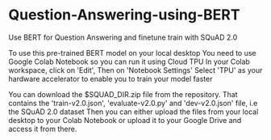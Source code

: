 # Question-Answering-using-BERT
Use BERT for Question Answering and finetune train with SQuAD 2.0 

To use this pre-trained BERT model on your local desktop
You need to use Google Colab Notebook so you can run it using Cloud TPU
In your Colab workspace, click on 'Edit', Then on 'Notebook Settings'
Select 'TPU' as your hardware accelerator to enable you to train your model faster

You can download the $SQUAD_DIR.zip file from the repository.
That contains the 'train-v2.0.json', 'evaluate-v2.0.py' and 'dev-v2.0.json' file, i.e the SQuAD 2.0 dataset
Then you can either upload the files from your local desktop to your Colab Notebook or upload it to your Google Drive and access it from there.

